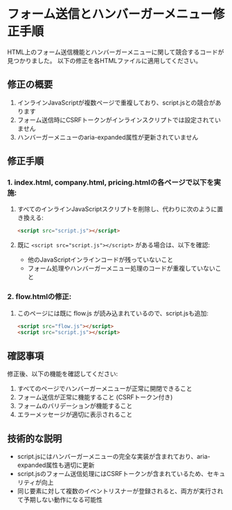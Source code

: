 # フォーム送信とハンバーガーメニュー修正手順

HTML上のフォーム送信機能とハンバーガーメニューに関して競合するコードが見つかりました。
以下の修正を各HTMLファイルに適用してください。

## 修正の概要

1. インラインJavaScriptが複数ページで重複しており、script.jsとの競合があります
2. フォーム送信時にCSRFトークンがインラインスクリプトでは設定されていません
3. ハンバーガーメニューのaria-expanded属性が更新されていません

## 修正手順

### 1. index.html, company.html, pricing.htmlの各ページで以下を実施:

1. すべてのインラインJavaScriptスクリプトを削除し、代わりに次のように置き換える:
   ```html
   <script src="script.js"></script>
   ```

2. 既に `<script src="script.js"></script>` がある場合は、以下を確認:
   - 他のJavaScriptインラインコードが残っていないこと
   - フォーム処理やハンバーガーメニュー処理のコードが重複していないこと

### 2. flow.htmlの修正:

1. このページには既に flow.js が読み込まれているので、script.jsも追加:
   ```html
   <script src="flow.js"></script>
   <script src="script.js"></script>
   ```

## 確認事項

修正後、以下の機能を確認してください:

1. すべてのページでハンバーガーメニューが正常に開閉できること
2. フォーム送信が正常に機能すること (CSRFトークン付き)
3. フォームのバリデーションが機能すること
4. エラーメッセージが適切に表示されること

## 技術的な説明

- script.jsにはハンバーガーメニューの完全な実装が含まれており、aria-expanded属性も適切に更新
- script.jsのフォーム送信処理にはCSRFトークンが含まれているため、セキュリティが向上
- 同じ要素に対して複数のイベントリスナーが登録されると、両方が実行されて予期しない動作になる可能性